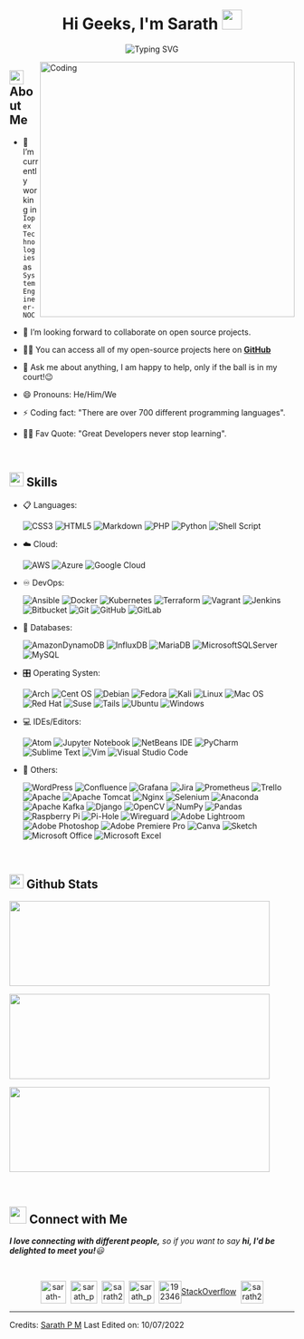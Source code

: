 <h1 align="center">Hi Geeks, I'm Sarath <img src="https://media.giphy.com/media/hvRJCLFzcasrR4ia7z/giphy.gif" width="35"></h1>

<div align="center">
  
![Typing SVG](https://readme-typing-svg.herokuapp.com?font=ROBOT&size=25&color=39FF14&background=000000&center=true&vCenter=true&width=490&lines=%3E+Welcome+to+my+GitHub+profile...!)

</div>

<img align="right" alt="Coding" width="450" src="https://cdn.dribbble.com/users/1162077/screenshots/3848914/programmer.gif">

## <img src="https://c.tenor.com/NCRHhqkXrJYAAAAi/programmers-go-internet.gif" width="25">  <b>About Me</b>

- 🔭 I’m currently working in `Iopex Technologies` as `System Engineer-NOC`

- 👯 I’m looking forward to collaborate on open source projects.

- 👨‍💻 You can access all of my open-source projects here on **[GitHub](https://github.com/sarath-pm)**

- 💬 Ask me about anything, I am happy to help, only if the ball is in my court!😉

- 😄 Pronouns: He/Him/We

- ⚡ Coding fact: "There are over 700 different programming languages".

- 💪🏼 Fav Quote: "Great Developers never stop learning".

<br>

## <img src="https://media2.giphy.com/media/QssGEmpkyEOhBCb7e1/giphy.gif?cid=ecf05e47a0n3gi1bfqntqmob8g9aid1oyj2wr3ds3mg700bl&rid=giphy.gif" width ="25"><b> Skills</b>

<p align="center">

- 📋 Languages:
    
    ![CSS3](https://img.shields.io/badge/css3-%231572B6.svg?style=for-the-badge&logo=css3&logoColor=white)
    ![HTML5](https://img.shields.io/badge/html5-%23E34F26.svg?style=for-the-badge&logo=html5&logoColor=white)
    ![Markdown](https://img.shields.io/badge/markdown-%23000000.svg?style=for-the-badge&logo=markdown&logoColor=white)
    ![PHP](https://img.shields.io/badge/php-%23777BB4.svg?style=for-the-badge&logo=php&logoColor=white)
    ![Python](https://img.shields.io/badge/python-3670A0?style=for-the-badge&logo=python&logoColor=ffdd54)
    ![Shell Script](https://img.shields.io/badge/shell_script-%23121011.svg?style=for-the-badge&logo=gnu-bash&logoColor=white)
    
- ☁️ Cloud:

    ![AWS](https://img.shields.io/badge/AWS-%23FF9900.svg?style=for-the-badge&logo=amazon-aws&logoColor=white)
    ![Azure](https://img.shields.io/badge/azure-%230072C6.svg?style=for-the-badge&logo=microsoftazure&logoColor=white)
    ![Google Cloud](https://img.shields.io/badge/GoogleCloud-%234285F4.svg?style=for-the-badge&logo=google-cloud&logoColor=white)
    
- ♾️ DevOps:

    ![Ansible](https://img.shields.io/badge/ansible-%231A1918.svg?style=for-the-badge&logo=ansible&logoColor=white)
    ![Docker](https://img.shields.io/badge/docker-%230db7ed.svg?style=for-the-badge&logo=docker&logoColor=white)
    ![Kubernetes](https://img.shields.io/badge/kubernetes-%23326ce5.svg?style=for-the-badge&logo=kubernetes&logoColor=white)
    ![Terraform](https://img.shields.io/badge/terraform-%235835CC.svg?style=for-the-badge&logo=terraform&logoColor=white)
    ![Vagrant](https://img.shields.io/badge/vagrant-%231563FF.svg?style=for-the-badge&logo=vagrant&logoColor=white)
    ![Jenkins](https://img.shields.io/badge/jenkins-%232C5263.svg?style=for-the-badge&logo=jenkins&logoColor=white)
    ![Bitbucket](https://img.shields.io/badge/bitbucket-%230047B3.svg?style=for-the-badge&logo=bitbucket&logoColor=white)
    ![Git](https://img.shields.io/badge/git-%23F05033.svg?style=for-the-badge&logo=git&logoColor=white)
    ![GitHub](https://img.shields.io/badge/github-%23121011.svg?style=for-the-badge&logo=github&logoColor=white)
    ![GitLab](https://img.shields.io/badge/gitlab-%23181717.svg?style=for-the-badge&logo=gitlab&logoColor=white)
    
- 💾 Databases:

    ![AmazonDynamoDB](https://img.shields.io/badge/Amazon%20DynamoDB-4053D6?style=for-the-badge&logo=Amazon%20DynamoDB&logoColor=white) 
    ![InfluxDB](https://img.shields.io/badge/InfluxDB-22ADF6?style=for-the-badge&logo=InfluxDB&logoColor=white) 
    ![MariaDB](https://img.shields.io/badge/MariaDB-003545?style=for-the-badge&logo=mariadb&logoColor=white) 
    ![MicrosoftSQLServer](https://img.shields.io/badge/Microsoft%20SQL%20Sever-CC2927?style=for-the-badge&logo=microsoft%20sql%20server&logoColor=white) 
    ![MySQL](https://img.shields.io/badge/mysql-%2300f.svg?style=for-the-badge&logo=mysql&logoColor=white)
    
- 🎛️ Operating Systen:

    ![Arch](https://img.shields.io/badge/Arch%20Linux-1793D1?logo=arch-linux&logoColor=fff&style=for-the-badge)
    ![Cent OS](https://img.shields.io/badge/cent%20os-002260?style=for-the-badge&logo=centos&logoColor=F0F0F0)
    ![Debian](https://img.shields.io/badge/Debian-D70A53?style=for-the-badge&logo=debian&logoColor=white)
    ![Fedora](https://img.shields.io/badge/Fedora-294172?style=for-the-badge&logo=fedora&logoColor=white)
    ![Kali](https://img.shields.io/badge/Kali-268BEE?style=for-the-badge&logo=kalilinux&logoColor=white)
    ![Linux](https://img.shields.io/badge/Linux-FCC624?style=for-the-badge&logo=linux&logoColor=black)
    ![Mac OS](https://img.shields.io/badge/mac%20os-000000?style=for-the-badge&logo=macos&logoColor=F0F0F0)
    ![Red Hat](https://img.shields.io/badge/Red%20Hat-EE0000?style=for-the-badge&logo=redhat&logoColor=white)
    ![Suse](https://img.shields.io/badge/SUSE-0C322C?style=for-the-badge&logo=SUSE&logoColor=white)
    ![Tails](https://img.shields.io/badge/Tails%20-56347C?&style=for-the-badge&logo=tails&logoColor=white)
    ![Ubuntu](https://img.shields.io/badge/Ubuntu-E95420?style=for-the-badge&logo=ubuntu&logoColor=white)
    ![Windows](https://img.shields.io/badge/Windows-0078D6?style=for-the-badge&logo=windows&logoColor=white)
    
- 💻 IDEs/Editors:

    ![Atom](https://img.shields.io/badge/Atom-%2366595C.svg?style=for-the-badge&logo=atom&logoColor=white)
    ![Jupyter Notebook](https://img.shields.io/badge/jupyter-%23FA0F00.svg?style=for-the-badge&logo=jupyter&logoColor=white)
    ![NetBeans IDE](https://img.shields.io/badge/NetBeansIDE-1B6AC6.svg?style=for-the-badge&logo=apache-netbeans-ide&logoColor=white)
    ![PyCharm](https://img.shields.io/badge/pycharm-143?style=for-the-badge&logo=pycharm&logoColor=black&color=black&labelColor=green)
    ![Sublime Text](https://img.shields.io/badge/sublime_text-%23575757.svg?style=for-the-badge&logo=sublime-text&logoColor=important)
    ![Vim](https://img.shields.io/badge/VIM-%2311AB00.svg?style=for-the-badge&logo=vim&logoColor=white)
    ![Visual Studio Code](https://img.shields.io/badge/Visual%20Studio%20Code-0078d7.svg?style=for-the-badge&logo=visual-studio-code&logoColor=white)
    
- 🥅 Others:

    ![WordPress](https://img.shields.io/badge/WordPress-%23117AC9.svg?style=for-the-badge&logo=WordPress&logoColor=white)
    ![Confluence](https://img.shields.io/badge/confluence-%23172BF4.svg?style=for-the-badge&logo=confluence&logoColor=white)
    ![Grafana](https://img.shields.io/badge/grafana-%23F46800.svg?style=for-the-badge&logo=grafana&logoColor=white)
    ![Jira](https://img.shields.io/badge/jira-%230A0FFF.svg?style=for-the-badge&logo=jira&logoColor=white)
    ![Prometheus](https://img.shields.io/badge/Prometheus-E6522C?style=for-the-badge&logo=Prometheus&logoColor=white)
    ![Trello](https://img.shields.io/badge/Trello-%23026AA7.svg?style=for-the-badge&logo=Trello&logoColor=white)
    ![Apache](https://img.shields.io/badge/apache-%23D42029.svg?style=for-the-badge&logo=apache&logoColor=white)
    ![Apache Tomcat](https://img.shields.io/badge/apache%20tomcat-%23F8DC75.svg?style=for-the-badge&logo=apache-tomcat&logoColor=black)
    ![Nginx](https://img.shields.io/badge/nginx-%23009639.svg?style=for-the-badge&logo=nginx&logoColor=white)
    ![Selenium](https://img.shields.io/badge/-selenium-%43B02A?style=for-the-badge&logo=selenium&logoColor=white)
    ![Anaconda](https://img.shields.io/badge/Anaconda-%2344A833.svg?style=for-the-badge&logo=anaconda&logoColor=white)
    ![Apache Kafka](https://img.shields.io/badge/Apache%20Kafka-000?style=for-the-badge&logo=apachekafka)
    ![Django](https://img.shields.io/badge/django-%23092E20.svg?style=for-the-badge&logo=django&logoColor=white)
    ![OpenCV](https://img.shields.io/badge/opencv-%23white.svg?style=for-the-badge&logo=opencv&logoColor=white)
    ![NumPy](https://img.shields.io/badge/numpy-%23013243.svg?style=for-the-badge&logo=numpy&logoColor=white)
    ![Pandas](https://img.shields.io/badge/pandas-%23150458.svg?style=for-the-badge&logo=pandas&logoColor=white)
    ![Raspberry Pi](https://img.shields.io/badge/-RaspberryPi-C51A4A?style=for-the-badge&logo=Raspberry-Pi)
    ![Pi-Hole](https://img.shields.io/badge/pihole-%2396060C.svg?style=for-the-badge&logo=pi-hole&logoColor=white)
    ![Wireguard](https://img.shields.io/badge/wireguard-%2388171A.svg?style=for-the-badge&logo=wireguard&logoColor=white)
    ![Adobe Lightroom](https://img.shields.io/badge/Adobe%20Lightroom-31A8FF.svg?style=for-the-badge&logo=Adobe%20Lightroom&logoColor=white)
    ![Adobe Photoshop](https://img.shields.io/badge/adobe%20photoshop-%2331A8FF.svg?style=for-the-badge&logo=adobe%20photoshop&logoColor=white)
    ![Adobe Premiere Pro](https://img.shields.io/badge/Adobe%20Premiere%20Pro-9999FF.svg?style=for-the-badge&logo=Adobe%20Premiere%20Pro&logoColor=white) 
    ![Canva](https://img.shields.io/badge/Canva-%2300C4CC.svg?style=for-the-badge&logo=Canva&logoColor=white) 
    ![Sketch](https://img.shields.io/badge/Sketch-FFB387?style=for-the-badge&logo=sketch&logoColor=black)
    ![Microsoft Office](https://img.shields.io/badge/Microsoft_Office-D83B01?style=for-the-badge&logo=microsoft-office&logoColor=white)
    ![Microsoft Excel](https://img.shields.io/badge/Microsoft_Excel-217346?style=for-the-badge&logo=microsoft-excel&logoColor=white)


</p>

<br> 

## <img src="https://media.giphy.com/media/iY8CRBdQXODJSCERIr/giphy.gif" width="25"> <b>Github Stats</b>

<p><img width="460" height="150" src="https://github-readme-stats.vercel.app/api?username=sarath-pm&theme=tokyonight&show_icons=true/460/300">

<p><img width="460" height="150" src="https://github-readme-stats.vercel.app/api/top-langs?username=sarath-pm&show_icons=true&locale=en&layout=compact&theme=tokyonight"/460/300"></p>

<p><img width="460" height="150" src="https://github-readme-streak-stats.herokuapp.com/?user=sarath-pm&theme=tokyonight&&fire=FF801F&currStreakNum=FFBE69&currStreakLabel=FFBE69"/460/300"></p>

<br>

## <img src="https://media.giphy.com/media/LnQjpWaON8nhr21vNW/giphy.gif" width='30'> <b>Connect with Me</b>

 <em><b>I love connecting with different people,</b> so if you want to say <b>hi, I'd be delighted to meet you!</b>😃</em>
 
<br>

<p align="center">
<a href="https://www.linkedin.com/in/sarath-p-m/" target="blank"><img align="center" src="https://i.pinimg.com/originals/de/b4/6f/deb46f02a59e3b3a2aa58fac16290d63.gif" alt="sarath-p-m" height="40" width="45" /></a>
&nbsp;<a href="https://dev.to/sarath_pm" target="blank"><img align="center" src="https://res.cloudinary.com/practicaldev/image/fetch/s--0UiMFgbU--/c_limit%2Cf_auto%2Cfl_progressive%2Cq_66%2Cw_880/https://thepracticaldev.s3.amazonaws.com/i/0vbfzhjcsjs0u716x88o.gif" alt="sarath_pm" height="40" width="47" /></a>  
&nbsp;<a href="mailto:sarath2375@gmail.com" target="blank"><img align="center" src="https://user-images.githubusercontent.com/86669668/171339003-ef5b5c96-eac8-478c-a9cc-318ca9477fce.gif" alt="sarath2375@gmail.com" width="40" /></a>      
&nbsp;<a href="https://www.hackerrank.com/sarath_pm" target="blank"><img align="center" src="https://user-images.githubusercontent.com/86669668/171338019-50f8c8de-e1ac-4651-b2cf-1901eceb2e51.gif" alt="sarath_pm" height="40" width="45"></a>
&nbsp;<a href="https://stackoverflow.com/users/19234611" target="blank"><img align="center" src="https://user-images.githubusercontent.com/86669668/171333456-ac1d5e66-bd90-468b-a1bf-c030ba6a1fed.gif" alt="19234611" width="40" />StackOverflow</a>
&nbsp;<a href="skype:sarath2375?add" target="blank"><img align="center" src="https://user-images.githubusercontent.com/86669668/176819343-c1894b0e-8622-4a39-a34c-fd4125d32d4d.gif" alt="sarath2375" width="40" /></a>
  
  

-----
Credits: [Sarath P M](https://github.com/sarath-pm)
Last Edited on: 10/07/2022
